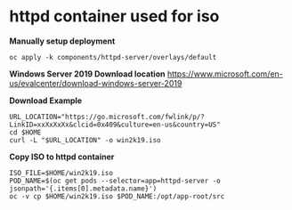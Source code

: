 # httpd container used for iso


**Manually setup deployment**
```
oc apply -k components/httpd-server/overlays/default
```

**Windows Server 2019 Download location**
https://www.microsoft.com/en-us/evalcenter/download-windows-server-2019

**Download Example**
```
URL_LOCATION="https://go.microsoft.com/fwlink/p/?LinkID=xxXxXxXx&clcid=0x409&culture=en-us&country=US"
cd $HOME
curl -L "$URL_LOCATION" -o win2k19.iso
```
**Copy ISO to httpd container**
```
ISO_FILE=$HOME/win2k19.iso
POD_NAME=$(oc get pods --selector=app=httpd-server -o jsonpath='{.items[0].metadata.name}')
oc -v cp $HOME/win2k19.iso $POD_NAME:/opt/app-root/src
```
